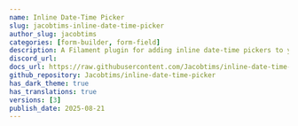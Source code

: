 ```yaml
---
name: Inline Date-Time Picker
slug: jacobtims-inline-date-time-picker
author_slug: jacobtims
categories: [form-builder, form-field]
description: A Filament plugin for adding inline date-time pickers to your forms.
discord_url:
docs_url: https://raw.githubusercontent.com/Jacobtims/inline-date-time-picker/refs/heads/main/README.md
github_repository: Jacobtims/inline-date-time-picker
has_dark_theme: true
has_translations: true
versions: [3]
publish_date: 2025-08-21
---
```

